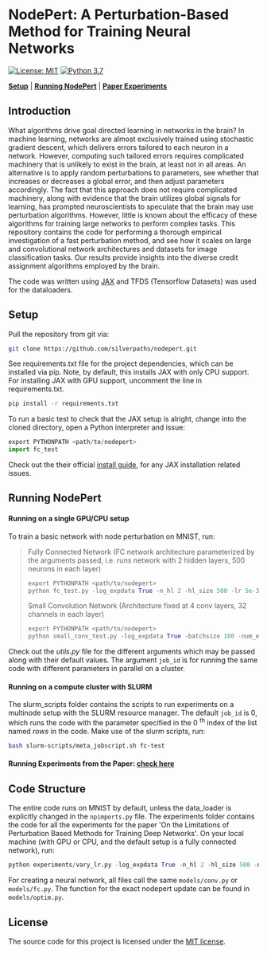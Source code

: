 # NodePert: A Perturbation-Based Method for Training Neural Networks

[![License: MIT](https://img.shields.io/badge/License-MIT-yellow.svg)](https://opensource.org/licenses/MIT)
[![Python 3.7](https://img.shields.io/badge/python-3.7-blue.svg)](https://www.python.org/downloads/release/python-360/)

[**Setup**](#setup)
| [**Running NodePert**](#running-nodepert)
| [**Paper Experiments**](figs/running-paper-exps.md)

## Introduction
What algorithms drive goal directed learning in networks in the brain? In machine learning, networks are almost exclusively trained using stochastic gradient descent, which delivers errors tailored to each neuron in a network. However, computing such tailored errors requires complicated machinery that is unlikely to exist in the brain, at least not in all areas. An alternative is to apply random perturbations to parameters, see whether that increases or decreases a global error, and then adjust parameters accordingly. The fact that this approach does not require complicated machinery, along with evidence that the brain utilizes global signals for learning, has prompted neuroscientists to speculate that the brain may use perturbation algorithms. However, little is known about the efficacy of these algorithms for training large networks to perform complex tasks. This repository contains the code for performing a thorough empirical investigation of a fast perturbation method, and see how it scales on large and convolutional network architectures and datasets for image classification tasks. Our results provide insights into the diverse credit assignment algorithms employed by the brain.

The code was written using [JAX](https://github.com/google/jax) and TFDS (Tensorflow Datasets) was used for the dataloaders.

## Setup

Pull the repository from git via:

```bash
git clone https://github.com/silverpaths/nodepert.git
```

See requirements.txt file for the project dependencies, which can be installed via pip. Note, by default, this installs JAX with only CPU support. For installing JAX with GPU support, uncomment the line in requirements.txt.

```bash
pip install -r requirements.txt
```
To run a basic test to check that the JAX setup is alright, change into the cloned directory, open a Python
interpreter and issue:

```python
export PYTHONPATH <path/to/nodepert>
import fc_test
```
Check out the their official [install guide](https://github.com/google/jax#installation), for any JAX installation related issues.

## Running NodePert

#### Running on a single GPU/CPU setup
To train a basic network with node perturbation on MNIST, run:
>Fully Connected Network (FC network architecture parameterized by the arguments passed, i.e. runs network with 2 hidden layers, 500 neurons in each layer)
>```python
>export PYTHONPATH <path/to/nodepert>
>python fc_test.py -log_expdata True -n_hl 2 -hl_size 500 -lr 5e-3 -batchsize 100 -num_epochs 10 -update_rule np
>```
>Small Convolution Network (Architecture fixed at 4 conv layers, 32 channels in each layer)
>```python
>export PYTHONPATH <path/to/nodepert>
>python small_conv_test.py -log_expdata True -batchsize 100 -num_epochs 10 -update_rule sgd
>```
Check out the _utils.py_ file for the different arguments which may be passed along with their default values. The argument ```job_id``` is for running the same code with different parameters in parallel on a cluster.

#### Running on a compute cluster with SLURM

The slurm_scripts folder contains the scripts to run experiments on a multinode setup with the SLURM resource manager. The default ```job_id``` is 0, which runs the code with the parameter specified in the 0 <sup>th</sup> index of the list named _rows_ in the code. Make use of the slurm scripts, run:

```bash
bash slurm-scripts/meta_jobscript.sh fc-test
```
#### Running Experiments from the Paper: [check here](figs/running-paper-exps.md)

## Code Structure
The entire code runs on MNIST by default, unless the data_loader is explicitly changed in the ```npimports.py``` file. The experiments folder contains the code for all the experiments for the paper 'On the Limitations of Perturbation Based Methods for Training Deep Networks'. On your local machine (with GPU or CPU, and the default setup is a fully connected network), run:

```python
python experiments/vary_lr.py -log_expdata True -n_hl 2 -hl_size 500 -num_epochs 100 -update_rule np
```
For creating a neural network, all files call the same ```models/conv.py``` or ```models/fc.py```. The function for the exact nodepert update can be found in ```models/optim.py```.

## License
The source code for this project is licensed under the [MIT license](LICENSE.md).
